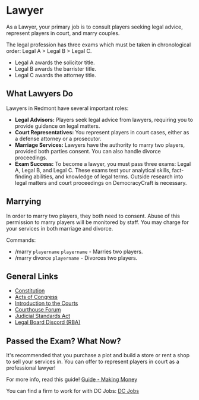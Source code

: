 # Lawyer

As a Lawyer, your primary job is to consult players seeking legal advice, represent players in court, and marry couples.

The legal profession has three exams which must be taken in chronological order: Legal A > Legal B > Legal C.
- Legal A awards the solicitor title.
- Legal B awards the barrister title.
- Legal C awards the attorney title.

## What Lawyers Do

Lawyers in Redmont have several important roles:
- **Legal Advisors:** Players seek legal advice from lawyers, requiring you to provide guidance on legal matters.
- **Court Representatives:** You represent players in court cases, either as a defense attorney or a prosecutor.
- **Marriage Services:** Lawyers have the authority to marry two players, provided both parties consent. You can also handle divorce proceedings.
- **Exam Success:** To become a lawyer, you must pass three exams: Legal A, Legal B, and Legal C. These exams test your analytical skills, fact-finding abilities, and knowledge of legal terms. Outside research into legal matters and court proceedings on DemocracyCraft is necessary.

## Marrying

In order to marry two players, they both need to consent. Abuse of this permission to marry players will be monitored by staff. You may charge for your services in both marriage and divorce.

Commands:
- /marry ``playername`` ``playername`` - Marries two players.
- /marry divorce ``playername`` - Divorces two players.

## General Links

- [Constitution](https://democracycraft.net/threads/constitution.6/)
- [Acts of Congress](https://democracycraft.net/forums/acts-of-congress.36/)
- [Introduction to the Courts](https://www.democracycraft.net/threads/introduction-to-the-courts.6629/)
- [Courthouse Forum](https://democracycraft.net/forums/court.19/)
- [Judicial Standards Act](https://www.democracycraft.net/threads/judicial-standards-act.5868/)
- [Legal Board Discord (RBA)](https://discord.gg/U6gtx7Kqbh)

## Passed the Exam? What Now?

It's recommended that you purchase a plot and build a store or rent a shop to sell your services in. You can offer to represent players in court as a professional lawyer!

For more info, read this guide! [Guide - Making Money](https://democracycraft.net/threads/making-money.1410/)

You can find a firm to work for with DC Jobs: [DC Jobs](https://discord.gg/Q8rNjddjjh)
